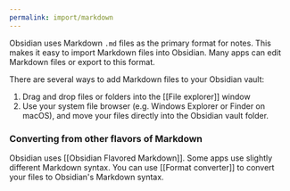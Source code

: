 ```yaml
---
permalink: import/markdown
---
```

Obsidian uses Markdown `.md` files as the primary format for notes. This makes it easy to import Markdown files into Obsidian. Many apps can edit Markdown files or export to this format.

There are several ways to add Markdown files to your Obsidian vault:

1. Drag and drop files or folders into the [[File explorer]] window
2. Use your system file browser (e.g. Windows Explorer or Finder on macOS), and move your files directly into the Obsidian vault folder.

### Converting from other flavors of Markdown

Obsidian uses [[Obsidian Flavored Markdown]]. Some apps use slightly different Markdown syntax. You can use [[Format converter]] to convert your files to Obsidian's Markdown syntax. 
